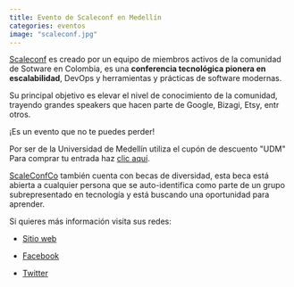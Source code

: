 ```yaml
---
title: Evento de Scaleconf en Medellín
categories: eventos
image: "scaleconf.jpg"
---
```


[Scaleconf](http://scaleconfco.com) es creado por un equipo de miembros activos de la comunidad de Sotware en Colombia, es una **conferencia tecnológica pionera en escalabilidad**, DevOps y herramientas y prácticas de software modernas.

Su principal objetivo es elevar el nivel de conocimiento de la comunidad, trayendo grandes speakers que hacen parte de Google, Bizagi, Etsy, entr otros.

¡Es un evento que no te puedes perder!

Por ser de la Universidad de Medellín utiliza el cupón de descuento "UDM" Para comprar tu entrada haz [clic aquí](https://ti.to/colombia-dev/scaleconfco).

[ScaleConfCo](http://scaleconfco.com) también cuenta con becas de diversidad, esta beca está abierta a cualquier persona que se auto-identifica como parte de un grupo subrepresentado en tecnología y está buscando una oportunidad para aprender.

Si quieres más información visita sus redes:

* [Sitio web](http://scaleconfco.com)

* [Facebook](https://www.facebook.com/scaleconfco/)

* [Twitter](http://twitter.com/scaleconfco)
